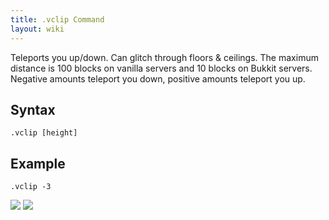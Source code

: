 ```yaml
---
title: .vclip Command
layout: wiki
---
```

Teleports you up/down. Can glitch through floors & ceilings. The maximum distance is 100 blocks on vanilla servers and 10
blocks on Bukkit servers. Negative amounts teleport you down, positive amounts teleport you up.

## Syntax
`.vclip [height]`

## Example
`.vclip -3`

![](http://puu.sh/hKsyT/f69d68d1b2.png)
![](http://puu.sh/hKszc/febc336698.png)
